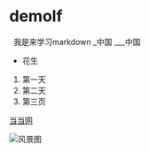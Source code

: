 # demolf
&nbsp;&nbsp;我是来学习markdown
_中国
___中国
* 花生
1. 第一天
2. 第二天  
3. 第三页

[当当网](http://dangdang.com)  

![风景图](http://img5.imgtn.bdimg.com/it/u=1317032948,519292575&fm=15&gp=0.jpg)

